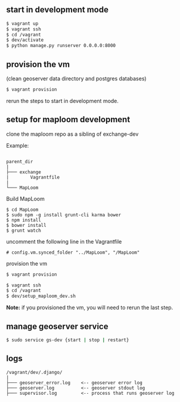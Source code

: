 ## start in development mode
```bash
$ vagrant up
$ vagrant ssh
$ cd /vagrant
$ dev/activate
$ python manage.py runserver 0.0.0.0:8000
```

## provision the vm
(clean geoserver data directory and postgres databases)

```bash
$ vagrant provision
```
rerun the steps to start in development mode.

## setup for maploom development

clone the maploom repo as a sibling of exchange-dev

Example:
```

parent_dir
|
├─── exchange
|        Vagrantfile
|
└─── MapLoom
```
Build MapLoom
```
$ cd MapLoom
$ sudo npm -g install grunt-cli karma bower
$ npm install
$ bower install
$ grunt watch
```

uncomment the following line in the Vagrantfile
```
# config.vm.synced_folder "../MapLoom", "/MapLoom"
```

provision the vm
```bash
$ vagrant provision
```

```bash
$ vagrant ssh
$ cd /vagrant
$ dev/setup_maploom_dev.sh
```
__Note:__  if you provisioned the vm, you will need to rerun the last step.

## manage geoserver service

```bash
$ sudo service gs-dev {start | stop | restart}
```
## logs
```
/vagrant/dev/.django/
|
├─── geoserver_error.log    <-- geoserver error log
├─── geoserver.log          <-- geoserver stdout log
├─── supervisor.log         <-- process that runs geoserver log
```
